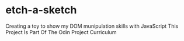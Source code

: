 # etch-a-sketch
Creating a toy to show my DOM munipulation skills with JavaScript
This Project Is Part Of The Odin Project Curriculum